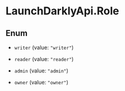 # LaunchDarklyApi.Role

## Enum


* `writer` (value: `"writer"`)

* `reader` (value: `"reader"`)

* `admin` (value: `"admin"`)

* `owner` (value: `"owner"`)


